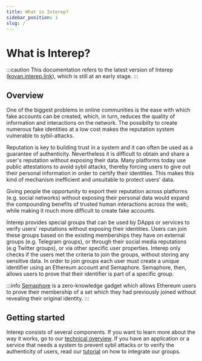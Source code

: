 ```yaml
---
title: What is Interep?
sidebar_position: 1
slug: /
---
```


# What is Interep?

:::caution
This documentation refers to the latest version of Interep ([kovan.interep.link](https://kovan.interep.link)), which is still at an early stage.
:::

## Overview

One of the biggest problems in online communities is the ease with which fake accounts can be created, which, in turn, reduces the quality of information and interactions on the network. The possibilty to create numerous fake identities at a low cost makes the reputation system vulnerable to sybil-attacks.

Reputation is key to building trust in a system and it can often be used as a guarantee of authenticity. Nevertheless it is difficult to obtain and share a user's reputation without exposing their data. Many platforms today use public attestations to avoid sybil attacks, thereby forcing users to give out their personal information in order to certify their identities. This makes this kind of mechanism inefficient and unsuitable to protect users' data.

Giving people the opportunity to export their reputation across platforms (e.g. social networks) without exposing their personal data would expand the compounding benefits of trusted human interactions across the web, while making it much more difficult to create fake accounts.

Interep provides special groups that can be used by DApps or services to verify users' reputations without exposing their identities. Users can join these groups based on the existing memberships they have on external groups (e.g. Telegram groups), or through their social media reputations (e.g Twitter groups), or via other specific user properties. Interep only checks if the users met the criteria to join the groups, without storing any sensitive data. In order to join groups each user must create a unique identifier using an Ethereum account and Semaphore. Semaphore, then, allows users to prove that their identifier is part of a specific group.

:::info
[Semaphore](https://semaphore.appliedzkp.org/) is a zero-knowledge gadget which allows Ethereum users to prove their membership of a set which they had previously joined without revealing their original identity.
:::

## Getting started

Interep consists of several components. If you want to learn more about the way it works, go to our [technical overview](/technical-overview/intro). If you have an application or a service that needs a system to prevent sybil attacks or to verify the authenticity of users, read our [tutorial](/tutorials/interep-groups) on how to integrate our groups.
